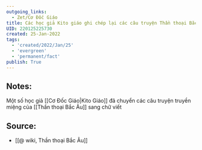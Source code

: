 ```yaml
---
outgoing_links:
  - Zet/Cơ Đốc Giáo
title: Các học giả Kito giáo ghi chép lại các câu truyện Thần thoại Bắc Âu
UID: 220125225730
created: 25-Jan-2022
tags:
  - 'created/2022/Jan/25'
  - 'evergreen'
  - 'permanent/fact'
publish: True
---
```

## Notes:
Một số học giả [[Cơ Đốc Giáo|Kito Giáo]] đã chuyển các câu truyện truyền miệng của [[Thần thoại Bắc Âu]] sang chữ viết

## Source:
- [[@ wiki, Thần thoại Bắc Âu]]


